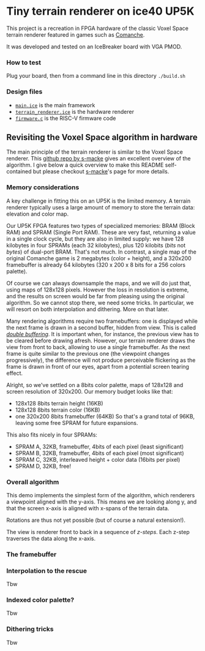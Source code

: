 # Tiny terrain renderer on ice40 UP5K

This project is a recreation in FPGA hardware of the classic Voxel Space terrain renderer featured in games such as [Comanche](https://en.wikipedia.org/wiki/Comanche_(video_game_series)). 

It was developed and tested on an IceBreaker board with VGA PMOD.

### How to test

Plug your board, then from a command line in this directory `./build.sh`

### Design files

- [`main.ice`](main.ice) is the main framework
- [`terrain_renderer.ice`](terrain_renderer.ice) is the hardware renderer
- [`firmware.c`](firmware.c) is the RISC-V firmware code

## Revisiting the Voxel Space algorithm in hardware

The main principle of the terrain renderer is similar to the Voxel Space
renderer. This [github repo by s-macke](https://github.com/s-macke/VoxelSpace) gives an excellent overview of the algorithm. I give below a quick overview to make this README self-contained but please checkout [s-macke](https://github.com/s-macke/VoxelSpace)'s page for more details.

### Memory considerations

A key challenge in fitting this on an UP5K is the limited memory. A terrain renderer typically uses a large amount of memory to store the terrain data: elevation and color map. 

Our UP5K FPGA features two types of specialized memories: BRAM (Block RAM) and SPRAM (Single Port RAM). These are very fast, returning a value in a single clock cycle, but they are also in limited supply: we have 128 kilobytes in four SPRAMs (each 32 kilobytes), plus 120 kilobits (*bits* not *bytes*) of dual-port BRAM. That's not much. In contrast, a single map of the original Comanche game is 2 megabytes (color + height), and a 320x200 framebuffer is already 64 kilobytes (320 x 200 x 8 bits for a 256 colors palette).

Of course we can always downsample the maps, and we will do just that, using maps of 128x128 pixels. However the loss in resolution is extreme, and the results on screen would be far from pleasing using the original algorithm. So we cannot stop there, we need some tricks. In particular, we will resort on both interpolation and dithering. More on that later.

Many rendering algorithms require two framebuffers: one is displayed while the next frame is drawn in a second buffer,  hidden from view. This is called *[double buffering](https://en.wikipedia.org/wiki/Multiple_buffering)*. It is important when, for instance, the previous view has to be cleared before drawing afresh. However, our terrain renderer draws the view from front to back, allowing to use a single framebuffer. As the next frame is quite similar to the previous one (the viewpoint changes progressively), the difference will not produce perceivable flickering as the frame is drawn in front of our eyes, apart from a potential screen tearing effect.

Alright, so we've settled on a 8bits color palette, maps of 128x128 and screen resolution of 320x200. Our memory budget looks like that:
- 128x128 8bits terrain height (16KB)
- 128x128 8bits terrain color  (16KB)
- one 320x200 8bits framebuffer (64KB)
So that's a grand total of 96KB, leaving some free SPRAM for future expansions.

This also fits nicely in four SPRAMs:
- SPRAM A, 32KB, framebuffer, 4bits of each pixel (least significant)
- SPRAM B, 32KB, framebuffer, 4bits of each pixel (most significant)
- SPRAM C, 32KB, interleaved height + color data (16bits per pixel)
- SPRAM D, 32KB, free!

### Overall algorithm

This demo implements the simplest form of the algorithm, which renderers a viewpoint
aligned with the y-axis. This means we are looking along y, and that the screen x-axis is aligned with x-spans of the terrain data.

Rotations are thus not yet possible (but of course a natural extension!).

The view is renderer front to back in a sequence of *z-steps*. Each z-step traverses the data along the x-axis.


### The framebuffer




### Interpolation to the rescue

Tbw

### Indexed color palette?

Tbw

### Dithering tricks

Tbw

